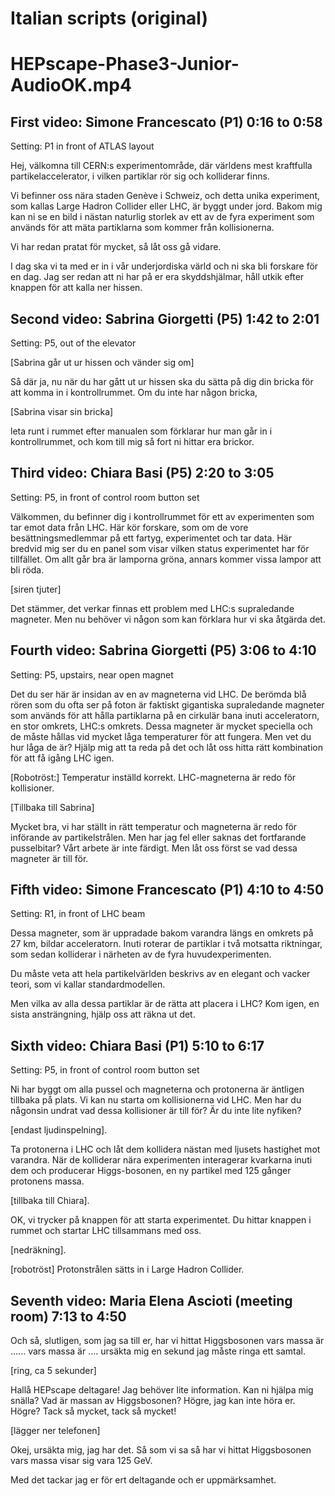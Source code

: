 Italian scripts (original)
===

# HEPscape-Phase3-Junior-AudioOK.mp4

## First video: Simone Francescato (P1) 0:16 to 0:58

Setting: P1 in front of ATLAS layout

Hej, välkomna till CERN:s experimentområde, där världens mest kraftfulla partikelaccelerator, i vilken partiklar rör sig och kolliderar finns.

Vi befinner oss nära staden Genève i Schweiz, och detta unika experiment, som kallas Large Hadron Collider eller LHC, är byggt under jord. Bakom mig kan ni se en bild i nästan naturlig storlek av ett av de fyra experiment som används för att mäta partiklarna som kommer från kollisionerna.

Vi har redan pratat för mycket, så låt oss gå vidare.

I dag ska vi ta med er in i vår underjordiska värld och ni ska bli forskare för en dag. Jag ser redan att ni har på er era skyddshjälmar, håll utkik efter knappen för att kalla ner hissen.

## Second video: Sabrina  Giorgetti (P5) 1:42 to 2:01

Setting: P5, out of the elevator

[Sabrina går ut ur hissen och vänder sig om]

Så där ja, nu när du har gått ut ur hissen ska du sätta på dig din bricka för att komma in i kontrollrummet. Om du inte har någon bricka,

[Sabrina visar sin bricka]

leta runt i rummet efter manualen som förklarar hur man går in i kontrollrummet, och kom till mig så fort ni hittar era brickor.

## Third video: Chiara Basi  (P5) 2:20 to 3:05

Setting: P5, in front of control room button set

Välkommen, du befinner dig i kontrollrummet för ett av experimenten som tar emot data från LHC. Här kör forskare, som om de vore besättningsmedlemmar på ett fartyg, experimentet och tar data. Här bredvid mig ser du en panel som visar vilken status experimentet har för tillfället. Om allt går bra är lamporna gröna, annars kommer vissa lampor att bli röda.

[siren tjuter]

Det stämmer, det verkar finnas ett problem med LHC:s supraledande magneter. Men nu behöver vi någon som kan förklara hur vi ska åtgärda det.

## Fourth video: Sabrina  Giorgetti (P5) 3:06 to 4:10

Setting: P5, upstairs, near open magnet 

Det du ser här är insidan av en av magneterna vid LHC. De berömda blå rören som du ofta ser på foton är faktiskt gigantiska supraledande magneter som används för att hålla partiklarna på en cirkulär bana inuti acceleratorn, en stor omkrets, LHC:s omkrets. Dessa magneter är mycket speciella och de måste hållas vid mycket låga temperaturer för att fungera. Men vet du hur låga de är? Hjälp mig att ta reda på det och låt oss hitta rätt kombination för att få igång LHC igen.

[Robotröst:] Temperatur inställd korrekt. LHC-magneterna är redo för kollisioner.

[Tillbaka till Sabrina]

Mycket bra, vi har ställt in rätt temperatur och magneterna är redo för införande av partikelstrålen. Men har jag fel eller saknas det fortfarande pusselbitar? Vårt arbete är inte färdigt. Men låt oss först se vad dessa magneter är till för.

## Fifth video: Simone Francescato (P1) 4:10 to 4:50

Setting: R1, in front of LHC beam

Dessa magneter, som är uppradade bakom varandra längs en omkrets på 27 km, bildar acceleratorn. Inuti roterar de partiklar i två motsatta riktningar, som sedan kolliderar i närheten av de fyra huvudexperimenten.

Du måste veta att hela partikelvärlden beskrivs av en elegant och vacker teori, som vi kallar standardmodellen.

Men vilka av alla dessa partiklar är de rätta att placera i LHC? Kom igen, en sista ansträngning, hjälp oss att räkna ut det.

## Sixth video: Chiara Basi  (P1) 5:10 to 6:17

Setting: P5, in front of control room button set

Ni har byggt om alla pussel och magneterna och protonerna är äntligen tillbaka på plats. Vi kan nu starta om kollisionerna vid LHC. Men har du någonsin undrat vad dessa kollisioner är till för? Är du inte lite nyfiken?

[endast ljudinspelning].

Ta protonerna i LHC och låt dem kollidera nästan med ljusets hastighet mot varandra. När de kolliderar nära experimenten interagerar kvarkarna inuti dem och producerar Higgs-bosonen, en ny partikel med 125 gånger protonens massa.

[tillbaka till Chiara].

OK, vi trycker på knappen för att starta experimentet. Du hittar knappen i rummet och startar LHC tillsammans med oss.

[nedräkning].

[robotröst] Protonstrålen sätts in i Large Hadron Collider.

## Seventh video: Maria Elena Ascioti (meeting room) 7:13 to 4:50

Och så, slutligen, som jag sa till er, har vi hittat Higgsbosonen vars massa är ...... vars massa är .... ursäkta mig en sekund jag måste ringa ett samtal.

[ring, ca 5 sekunder]

Hallå HEPscape deltagare! Jag behöver lite information. Kan ni hjälpa mig snälla? Vad är massan av Higgsbosonen? Högre, jag kan inte höra er. Högre? Tack så mycket, tack så mycket!

[lägger ner telefonen]

Okej, ursäkta mig, jag har det. Så som vi sa så har vi hittat Higgsbosonen vars massa visar sig vara 125 GeV.

Med det tackar jag er för ert deltagande och er uppmärksamhet.
